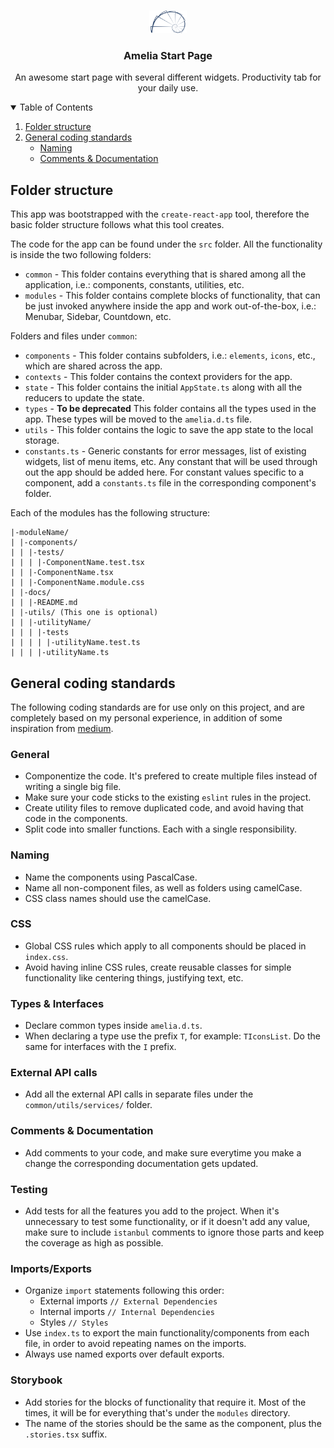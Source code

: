 <!-- Project Logo -->
<br />
<p align="center">
  <a href="https://github.com/hugohabel/amelia-start-page">
    <img src="public/images/logo.png" alt="Logo" width="60">
  </a>

  <h3 align="center">Amelia Start Page</h3>

  <p align="center">
    An awesome start page with several different widgets. Productivity tab for your daily use.
    <br />
  </p>
</p>
<!-- End Project Logo -->

<!-- Table of Contents -->
<details open="open">
  <summary>Table of Contents</summary>
  <ol>
    <li>
      <a href="#folder-structure">Folder structure</a>
    </li>
    <li>
      <a href="#getting-started">General coding standards</a>
      <ul>
        <li><a href="#prerequisites">Naming</a></li>
        <li><a href="#installation">Comments & Documentation</a></li>
      </ul>
    </li>
  </ol>
</details>
<!-- End Table of Contents -->

<!-- Folder structure -->

## Folder structure

This app was bootstrapped with the `create-react-app` tool, therefore the basic folder structure
follows what this tool creates.

The code for the app can be found under the `src` folder. All the functionality is inside the two
following folders:

- `common` - This folder contains everything that is shared among all the application, i.e.:
  components, constants, utilities, etc.
- `modules` - This folder contains complete blocks of functionality, that can be just invoked
  anywhere inside the app and work out-of-the-box, i.e.: Menubar, Sidebar, Countdown, etc.

Folders and files under `common`:

- `components` - This folder contains subfolders, i.e.: `elements`, `icons`, etc., which are shared
  across the app.
- `contexts` - This folder contains the context providers for the app.
- `state` - This folder contains the initial `AppState.ts` along with all the reducers to update the
  state.
- `types` - **To be deprecated** This folder contains all the types used in the app. These types
  will be moved to the `amelia.d.ts` file.
- `utils` - This folder contains the logic to save the app state to the local storage.
- `constants.ts` - Generic constants for error messages, list of existing widgets, list of menu
  items, etc. Any constant that will be used through out the app should be added here. For constant
  values specific to a component, add a `constants.ts` file in the corresponding component's folder.

Each of the modules has the following structure:

```
|-moduleName/
| |-components/
| | |-tests/
| | | |-ComponentName.test.tsx
| | |-ComponentName.tsx
| | |-ComponentName.module.css
| |-docs/
| | |-README.md
| |-utils/ (This one is optional)
| | |-utilityName/
| | | |-tests
| | | | |-utilityName.test.ts
| | | |-utilityName.ts
```

<!-- End Folder structure -->

<!-- General coding standards -->

## General coding standards

The following coding standards are for use only on this project, and are completely based on my
personal experience, in addition of some inspiration from
[medium](https://medium.com/@navitasinghal77/react-coding-standards-and-practices-3b133bcaea8).

### General

- Componentize the code. It's prefered to create multiple files instead of writing a single big
  file.
- Make sure your code sticks to the existing `eslint` rules in the project.
- Create utility files to remove duplicated code, and avoid having that code in the components.
- Split code into smaller functions. Each with a single responsibility.

### Naming

- Name the components using PascalCase.
- Name all non-component files, as well as folders using camelCase.
- CSS class names should use the camelCase.

### CSS

- Global CSS rules which apply to all components should be placed in `index.css`.
- Avoid having inline CSS rules, create reusable classes for simple functionality like centering
  things, justifying text, etc.

### Types & Interfaces

- Declare common types inside `amelia.d.ts`.
- When declaring a type use the prefix `T`, for example: `TIconsList`. Do the same for interfaces
  with the `I` prefix.

### External API calls

- Add all the external API calls in separate files under the `common/utils/services/` folder.

### Comments & Documentation

- Add comments to your code, and make sure everytime you make a change the corresponding
  documentation gets updated.

### Testing

- Add tests for all the features you add to the project. When it's unnecessary to test some
  functionality, or if it doesn't add any value, make sure to include `istanbul` comments to ignore
  those parts and keep the coverage as high as possible.

### Imports/Exports

- Organize `import` statements following this order:
  - External imports `// External Dependencies`
  - Internal imports `// Internal Dependencies`
  - Styles `// Styles`
- Use `index.ts` to export the main functionality/components from each file, in order to avoid
  repeating names on the imports.
- Always use named exports over default exports.

### Storybook

- Add stories for the blocks of functionality that require it. Most of the times, it will be for
  everything that's under the `modules` directory.
- The name of the stories should be the same as the component, plus the `.stories.tsx` suffix.

